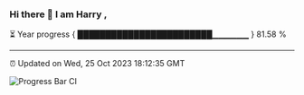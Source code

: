 ### Hi there 👋 I am Harry , 

⏳ Year progress { ████████████████████████▁▁▁▁▁▁ } 81.58 %

---

⏰ Updated on Wed, 25 Oct 2023 18:12:35 GMT

![Progress Bar CI](https://github.com/duykhang68/duykhang68/workflows/Progress%20Bar%20CI/badge.svg)
